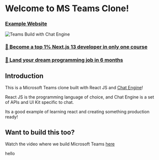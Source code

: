 # Welcome to MS Teams Clone!

### [Example Website](https://chat-app-jsmastery.netlify.app)

![Teams Build with Chat Engine](https://i.ibb.co/vDhx8Md/Whats-App-Image-2021-01-26-at-02-01-43.jpg)

### [🌟 Become a top 1% Next.js 13 developer in only one course](https://jsmastery.pro/next13)
### [🚀 Land your dream programming job in 6 months](https://jsmastery.pro/masterclass)

## Introduction

This is a Microsoft Teams clone built with React JS and [Chat Engine](https://chatengine.io)!

React JS is the programming language of choice, and Chat Engine is a set of APIs and UI Kit specific to chat.

Its a good example of learning react and creating something production ready!

## Want to build this too?

Watch the video where we build Microsoft Teams [here](https://www.youtube.com/watch?v=jcOKU9f86XE)

hello
